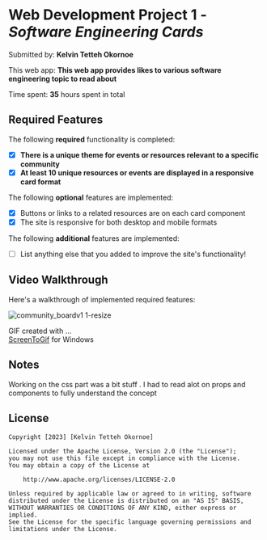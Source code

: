 # Web Development Project 1 - *Software Engineering Cards*

Submitted by: **Kelvin Tetteh Okornoe**

This web app: **This web app provides likes to various software engineering topic to read about**

Time spent: **35** hours spent in total

## Required Features

The following **required** functionality is completed:

- [X] **There is a unique theme for events or resources relevant to a specific community**
- [X] **At least 10 unique resources or events are displayed in a responsive card format**

The following **optional** features are implemented:

- [X] Buttons or links to a related resources are on each card component
- [X] The site is responsive for both desktop and mobile formats

The following **additional** features are implemented:

* [ ] List anything else that you added to improve the site's functionality!

## Video Walkthrough

Here's a walkthrough of implemented required features:

![community_boardv1 1-resize](https://github.com/okornoe/codepath_web102_course/assets/12277906/2d080a5d-2bb0-43f8-93a5-ddc8a18ffe6a)



<!-- Replace this with whatever GIF tool you used! -->
GIF created with ...  
[ScreenToGif](https://www.screentogif.com/) for Windows

## Notes

Working on the css part was a bit stuff .
I had to read alot on props and components to fully understand the concept

## License

    Copyright [2023] [Kelvin Tetteh Okornoe]

    Licensed under the Apache License, Version 2.0 (the "License");
    you may not use this file except in compliance with the License.
    You may obtain a copy of the License at

        http://www.apache.org/licenses/LICENSE-2.0

    Unless required by applicable law or agreed to in writing, software
    distributed under the License is distributed on an "AS IS" BASIS,
    WITHOUT WARRANTIES OR CONDITIONS OF ANY KIND, either express or implied.
    See the License for the specific language governing permissions and
    limitations under the License.
